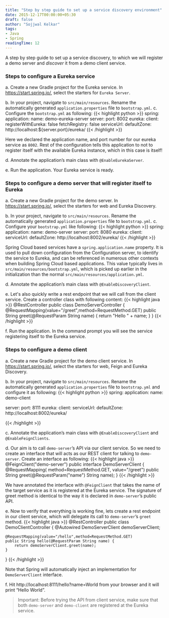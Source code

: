 ```yaml
---
title: "Step by step guide to set up a service discovery environment"
date: 2015-12-17T00:00:00+05:30
draft: false
author: "Sojjwal Kelkar"
tags:
- Java
- Spring
readingTime: 12
---
```

A step by step guide to set up a service discovery, to which we will register a demo server and *discover* it from a demo client service.

### Steps to configure a Eureka service
a. Create a new Gradle project for the Eureka service. In https://start.spring.io/, select the starters for `Eureka Server`.

b. In your project, navigate to `src/main/resources`. Rename the automatically generated `application.properties` file to `bootstrap.yml`.
c. Configure the `bootstrap.yml` as following:
{{< highlight python >}}
spring:
  application:
    name: demo-eureka-server
server:
  port: 8002
eureka:
  client:
    registerWithEureka: false
    fetchRegistry: false
    serviceUrl:
      defaultZone: http://localhost:${server.port}/eureka/
{{< /highlight >}}

Here we declared the application name, and port number for our eureka service as `8002`. Rest of the configuration tells this application to not to register itself with the available Eureka instance, which in this case is itself!

d. Annotate the application’s main class with `@EnableEurekaServer`.

e. Run the application. Your Eureka service is ready.

### Steps to configure a demo server that will register itself to Eureka
a. Create a new Gradle project for the demo server. In https://start.spring.io/, select the starters for web and Eureka Discovery.

b. In your project, navigate to `src/main/resources`. Rename the automatically generated `application.properties` file to `bootstrap.yml`.
c. Configure your `bootstrap.yml` like following:
{{< highlight python  >}}
spring:
  application:
    name: demo-server
server:
  port: 8080
eureka:
  client:
    serviceUrl:
      defaultZone: http://localhost:8002/eureka/
{{< /highlight >}}

Spring Cloud based services have a `spring.application.name` property. It is used to pull down configuration from the Configuration server, to identify the service to Eureka, and can be referenced in numerous other contexts when building Spring Cloud based applications. This value typically lives in `src/main/resources/bootstrap.yml`, which is picked up earlier in the initialization than the normal `src/main/resources/application.yml`.

d. Annotate the application’s main class with `@EnableDiscoveryClient`.

e. Let's also quickly write a rest endpoint that we will call from the client service. Create a controller class with following content:
{{< highlight java  >}}
@RestController
public class DemoServerController {
    @RequestMapping(value="/greet",method=RequestMethod.GET)
    public String greet(@RequestParam String name) {
        return "Hello " + name;
    }
}
{{< /highlight >}}

f. Run the application. In the command prompt you will see the service registering itself to the Eureka service.

### Steps to configure a demo client
a. Create a new Gradle project for the demo client service. In https://start.spring.io/, select the starters for web, Feign and Eureka Discovery.

b. In your project, navigate to `src/main/resources`. Rename the automatically generated `application.properties` file to `bootstrap.yml` and configure it as following:
{{< highlight python >}}
spring:
  application:
    name: demo-client
    
server:
  port: 8111 
eureka:
  client:
    serviceUrl:
      defaultZone: http://localhost:8002/eureka/

{{< /highlight >}}

c. Annotate the application’s main class with `@EnableDiscoveryClient` and `@EnableFeignClients`.

d. Our aim is to call `demo-server`’s API via our client service. So we need to create an interface that will acts as our REST client for talking to `demo-server`. Create an interface as following:
{{< highlight java  >}}
@FeignClient("demo-server")
public interface DemoServerClient {
    @RequestMapping( method=RequestMethod.GET, value="/greet")
    public String greet(@RequestParam("name") String name); 
}
{{< /highlight >}}

We have annotated the interface with `@FeignClient` that takes the name of the target service as it is registered at the Eureka service. The signature of greet method is identical to the way it is declared in `demo-server`’s public API.

e. Now to verify that everything is working fine, lets create a rest endpoint in our client service, which will delegate its call to `demo-server`’s `greet` method.
{{< highlight java  >}}
@RestController
public class DemoClientController {
    @Autowired
    DemoServerClient demoServerClient;
  
    @RequestMapping(value="/hello",method=RequestMethod.GET)
    public String hello(@RequestParam String name) {
        return demoServerClient.greet(name);
    }
}
{{< /highlight >}}

Note that Spring will automatically inject an implementation for `DemoServerClient` interface.

f. Hit http://localhost:8111/hello?name=World from your browser and it will print “Hello World”.

> Important: Before trying the API from client service, make sure that both `demo-server` and `demo-client` are registered at the Eureka service.

